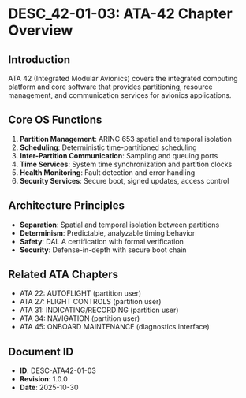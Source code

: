 # DESC_42-01-03: ATA-42 Chapter Overview

## Introduction
ATA 42 (Integrated Modular Avionics) covers the integrated computing platform and core software that provides partitioning, resource management, and communication services for avionics applications.

## Core OS Functions
1. **Partition Management**: ARINC 653 spatial and temporal isolation
2. **Scheduling**: Deterministic time-partitioned scheduling
3. **Inter-Partition Communication**: Sampling and queuing ports
4. **Time Services**: System time synchronization and partition clocks
5. **Health Monitoring**: Fault detection and error handling
6. **Security Services**: Secure boot, signed updates, access control

## Architecture Principles
- **Separation**: Spatial and temporal isolation between partitions
- **Determinism**: Predictable, analyzable timing behavior
- **Safety**: DAL A certification with formal verification
- **Security**: Defense-in-depth with secure boot chain

## Related ATA Chapters
- ATA 22: AUTOFLIGHT (partition user)
- ATA 27: FLIGHT CONTROLS (partition user)
- ATA 31: INDICATING/RECORDING (partition user)
- ATA 34: NAVIGATION (partition user)
- ATA 45: ONBOARD MAINTENANCE (diagnostics interface)

## Document ID
- **ID**: DESC-ATA42-01-03
- **Revision**: 1.0.0
- **Date**: 2025-10-30

